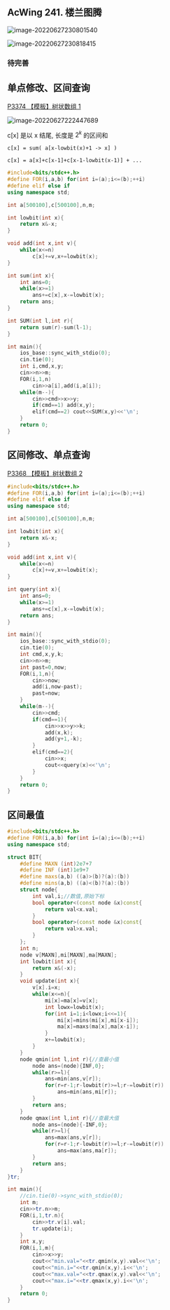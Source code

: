## AcWing 241. 楼兰图腾

![image-20220627230801540](https://nme-200t.oss-cn-hangzhou.aliyuncs.com/template/202206272308592.png)

![image-20220627230818415](https://nme-200t.oss-cn-hangzhou.aliyuncs.com/template/202206272308459.png)

### 待完善

## 单点修改、区间查询

[P3374 【模板】树状数组 1](https://www.luogu.com.cn/problem/P3374)

![image-20220627222447689](https://nme-200t.oss-cn-hangzhou.aliyuncs.com/template/202206272224796.png)

c[x] 是以 x 结尾, 长度是 $2^k$ 的区间和

`c[x] = sum( a[x-lowbit(x)+1 -> x] )`

`c[x] = a[x]+c[x-1]+c[x-1-lowbit(x-1)] + ...` 

```cpp
#include<bits/stdc++.h>
#define FOR(i,a,b) for(int i=(a);i<=(b);++i)
#define elif else if
using namespace std;

int a[500100],c[500100],n,m;

int lowbit(int x){
    return x&-x;
}

void add(int x,int v){
    while(x<=n)
        c[x]+=v,x+=lowbit(x);
}

int sum(int x){
    int ans=0;
    while(x>=1)
        ans+=c[x],x-=lowbit(x);
    return ans;
}

int SUM(int l,int r){
    return sum(r)-sum(l-1);
}

int main(){
    ios_base::sync_with_stdio(0);
    cin.tie(0);
    int i,cmd,x,y;
    cin>>n>>m;
    FOR(i,1,n)
        cin>>a[i],add(i,a[i]);
    while(m--){
        cin>>cmd>>x>>y;
        if(cmd==1) add(x,y);
        elif(cmd==2) cout<<SUM(x,y)<<'\n';
    }
    return 0;
}
```

## 区间修改、单点查询

[P3368 【模板】树状数组 2](https://www.luogu.com.cn/problem/P3368)

```cpp
#include<bits/stdc++.h>
#define FOR(i,a,b) for(int i=(a);i<=(b);++i)
#define elif else if
using namespace std;

int a[500100],c[500100],n,m;

int lowbit(int x){
    return x&-x;
}

void add(int x,int v){
    while(x<=n)
        c[x]+=v,x+=lowbit(x);
}

int query(int x){
    int ans=0;
    while(x>=1)
        ans+=c[x],x-=lowbit(x);
    return ans;
}

int main(){
    ios_base::sync_with_stdio(0);
    cin.tie(0);
    int cmd,x,y,k;
    cin>>n>>m;
    int past=0,now;
    FOR(i,1,n){
        cin>>now;
        add(i,now-past);
        past=now;
    } 
    while(m--){
        cin>>cmd;
        if(cmd==1){
            cin>>x>>y>>k;
            add(x,k);
            add(y+1,-k);
        }
        elif(cmd==2){
            cin>>x;
            cout<<query(x)<<'\n';
        }
    }
    return 0;
}
```

## 区间最值

```cpp
#include<bits/stdc++.h>
#define FOR(i,a,b) for(int i=(a);i<=(b);++i)
using namespace std;

struct BIT{
    #define MAXN (int)2e7+7
    #define INF (int)1e9+7
    #define maxs(a,b) ((a)>(b)?(a):(b))
    #define mins(a,b) ((a)<(b)?(a):(b))
    struct node{
        int val,i;//数值,原始下标
        bool operator<(const node &x)const{
            return val<x.val;
        }
        bool operator>(const node &x)const{
            return val>x.val;
        }
    };
    int n;
    node v[MAXN],mi[MAXN],ma[MAXN];
    int lowbit(int x){
        return x&(-x);
    }
    void update(int x){
        v[x].i=x;
        while(x<=n){
            mi[x]=ma[x]=v[x];
            int lowx=lowbit(x);
            for(int i=1;i<lowx;i<<=1){
                mi[x]=mins(mi[x],mi[x-i]);
                ma[x]=maxs(ma[x],ma[x-i]);
            }
            x+=lowbit(x);
        }       
    }
    node qmin(int l,int r){//查最小值
        node ans=(node){INF,0};
        while(r>=l){
            ans=min(ans,v[r]);
            for(r=r-1;r-lowbit(r)>=l;r-=lowbit(r))
                ans=min(ans,mi[r]);
        }
        return ans;
    }
    node qmax(int l,int r){//查最大值
        node ans=(node){-INF,0};
        while(r>=l){
            ans=max(ans,v[r]);
            for(r=r-1;r-lowbit(r)>=l;r-=lowbit(r))
                ans=max(ans,ma[r]);
        }
        return ans;
    }
}tr;

int main(){
    //cin.tie(0)->sync_with_stdio(0);
    int m;
    cin>>tr.n>>m;
    FOR(i,1,tr.n){
        cin>>tr.v[i].val;
        tr.update(i);
    }
    int x,y;
    FOR(i,1,m){
        cin>>x>>y;
        cout<<"min.val="<<tr.qmin(x,y).val<<'\n';
        cout<<"min.i="<<tr.qmin(x,y).i<<'\n';
        cout<<"max.val="<<tr.qmax(x,y).val<<'\n';
        cout<<"max.i="<<tr.qmax(x,y).i<<'\n';
    }
    return 0;
}
```

